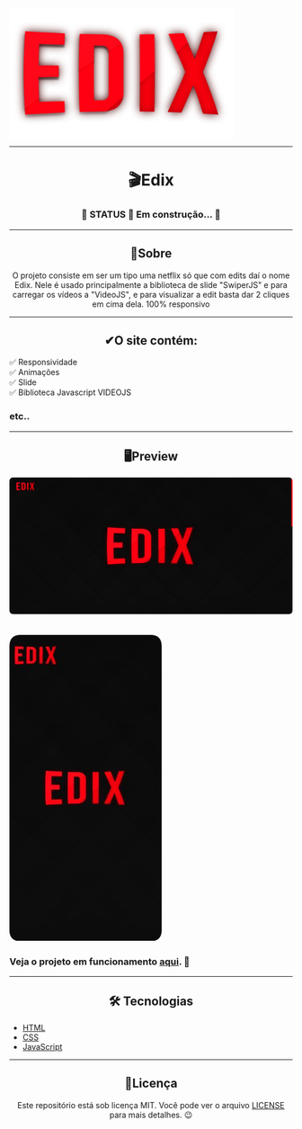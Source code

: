 <img align="center" width="400" src="imgs/logoGlow_00000.png">

---

<h1 align="center">🎬Edix</h1>

<h3 align="center">🚧 STATUS 🚀 Em construção... 🚧</h3>

---

<h2 align="center">📖Sobre</h2>

<p align="center">O projeto consiste em ser um tipo uma netflix só que com edits daí o nome Edix.
Nele é usado principalmente a biblioteca de slide "SwiperJS" e para carregar os vídeos a "VideoJS",
e para visualizar a edit basta dar 2 cliques em cima dela. 100% responsivo</p>

---

<h2 align="center">✔O site contém:</h2>

✅ Responsividade<br>
✅ Animações<br>
✅ Slide<br>
✅ Biblioteca Javascript VIDEOJS<br>
### etc..

---

<h2 align="center">🖥Preview</h2>

<img src="readme_imgs\edix desktop.png" alt="Previw desktop"></img>
<br>
<br>
<br>
<img src="readme_imgs\edix mobile.png" alt="Previw mobile"></img>

### Veja o projeto em funcionamento <a href="https://gabriell-c.github.io/Edix/">aqui</a>. 🧐

---

<h2 align="center">🛠 Tecnologias</h2>

- [HTML](https://html.com/)
- [CSS](https://developer.mozilla.org/pt-BR/docs/Web/CSS)
- [JavaScript](https://www.javascript.com/)

---

<h2 align="center">📝Licença</h2>

<p align="center">
   Este repositório está sob licença MIT. Você pode ver o arquivo <a href="https://github.com/gabriell-c/Edix/blob/main/LICENSE"> LICENSE</a> para mais detalhes. 😉
</p>
